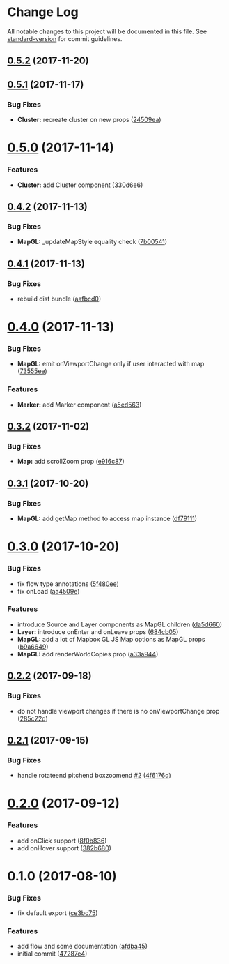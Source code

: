 # Change Log

All notable changes to this project will be documented in this file. See [standard-version](https://github.com/conventional-changelog/standard-version) for commit guidelines.

<a name="0.5.2"></a>
## [0.5.2](https://github.com/urbica/react-map-gl/compare/v0.5.1...v0.5.2) (2017-11-20)



<a name="0.5.1"></a>
## [0.5.1](https://github.com/urbica/react-map-gl/compare/v0.5.0...v0.5.1) (2017-11-17)


### Bug Fixes

* **Cluster:** recreate cluster on new props ([24509ea](https://github.com/urbica/react-map-gl/commit/24509ea))



<a name="0.5.0"></a>
# [0.5.0](https://github.com/urbica/react-map-gl/compare/v0.4.2...v0.5.0) (2017-11-14)


### Features

* **Cluster:** add Cluster component ([330d6e6](https://github.com/urbica/react-map-gl/commit/330d6e6))



<a name="0.4.2"></a>
## [0.4.2](https://github.com/urbica/react-map-gl/compare/v0.4.1...v0.4.2) (2017-11-13)


### Bug Fixes

* **MapGL:** _updateMapStyle equality check ([7b00541](https://github.com/urbica/react-map-gl/commit/7b00541))



<a name="0.4.1"></a>
## [0.4.1](https://github.com/urbica/react-map-gl/compare/v0.4.0...v0.4.1) (2017-11-13)


### Bug Fixes

* rebuild dist bundle ([aafbcd0](https://github.com/urbica/react-map-gl/commit/aafbcd0))



<a name="0.4.0"></a>
# [0.4.0](https://github.com/urbica/react-map-gl/compare/v0.3.2...v0.4.0) (2017-11-13)


### Bug Fixes

* **MapGL:** emit onViewportChange only if user interacted with map ([73555ee](https://github.com/urbica/react-map-gl/commit/73555ee))


### Features

* **Marker:** add Marker component ([a5ed563](https://github.com/urbica/react-map-gl/commit/a5ed563))



<a name="0.3.2"></a>
## [0.3.2](https://github.com/urbica/react-map-gl/compare/v0.3.1...v0.3.2) (2017-11-02)


### Bug Fixes

* **Map:** add scrollZoom prop ([e916c87](https://github.com/urbica/react-map-gl/commit/e916c87))



<a name="0.3.1"></a>
## [0.3.1](https://github.com/urbica/react-map-gl/compare/v0.3.0...v0.3.1) (2017-10-20)


### Bug Fixes

* **MapGL:** add getMap method to access map instance ([df79111](https://github.com/urbica/react-map-gl/commit/df79111))



<a name="0.3.0"></a>
# [0.3.0](https://github.com/urbica/react-map-gl/compare/v0.2.2...v0.3.0) (2017-10-20)


### Bug Fixes

* fix flow type annotations ([5f480ee](https://github.com/urbica/react-map-gl/commit/5f480ee))
* fix onLoad ([aa4509e](https://github.com/urbica/react-map-gl/commit/aa4509e))


### Features

* introduce Source and Layer components as MapGL children ([da5d660](https://github.com/urbica/react-map-gl/commit/da5d660))
* **Layer:** introduce onEnter and onLeave props ([684cb05](https://github.com/urbica/react-map-gl/commit/684cb05))
* **MapGL:** add a lot of Mapbox GL JS Map options as MapGL props ([b9a6649](https://github.com/urbica/react-map-gl/commit/b9a6649))
* **MapGL:** add renderWorldCopies prop ([a33a944](https://github.com/urbica/react-map-gl/commit/a33a944))



<a name="0.2.2"></a>
## [0.2.2](https://github.com/urbica/react-map-gl/compare/v0.2.1...v0.2.2) (2017-09-18)


### Bug Fixes

* do not handle viewport changes if there is no onViewportChange prop ([285c22d](https://github.com/urbica/react-map-gl/commit/285c22d))



<a name="0.2.1"></a>
## [0.2.1](https://github.com/urbica/react-map-gl/compare/v0.2.0...v0.2.1) (2017-09-15)


### Bug Fixes

* handle rotateend pitchend boxzoomend [#2](https://github.com/urbica/react-map-gl/issues/2) ([4f6176d](https://github.com/urbica/react-map-gl/commit/4f6176d))



<a name="0.2.0"></a>
# [0.2.0](https://github.com/urbica/react-map-gl/compare/v0.1.0...v0.2.0) (2017-09-12)


### Features

* add onClick support ([8f0b836](https://github.com/urbica/react-map-gl/commit/8f0b836))
* add onHover support ([382b680](https://github.com/urbica/react-map-gl/commit/382b680))



<a name="0.1.0"></a>
# 0.1.0 (2017-08-10)


### Bug Fixes

* fix default export ([ce3bc75](https://github.com/urbica/react-map-gl/commit/ce3bc75))


### Features

* add flow and some documentation ([afdba45](https://github.com/urbica/react-map-gl/commit/afdba45))
* initial commit ([47287e4](https://github.com/urbica/react-map-gl/commit/47287e4))
